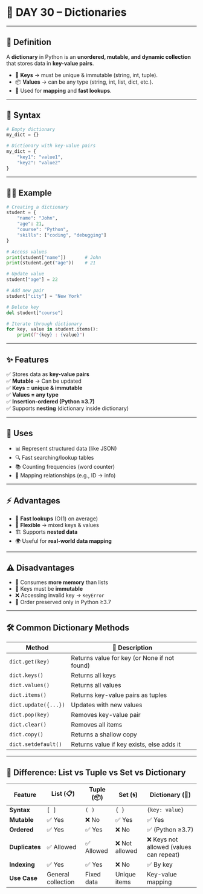 # 🌟 **DAY 30 – Dictionaries**  

---

## 📖 **Definition**  
A **dictionary** in Python is an **unordered, mutable, and dynamic collection** that stores data in **key-value pairs**.  

- 🔑 **Keys** → must be unique & immutable (string, int, tuple).  
- 📦 **Values** → can be any type (string, int, list, dict, etc.).  
- 🧭 Used for **mapping** and **fast lookups**.  

---

## 📝 **Syntax**  
```python
# Empty dictionary
my_dict = {}

# Dictionary with key-value pairs
my_dict = {
    "key1": "value1",
    "key2": "value2"
}
```

---

## 🧑‍💻 **Example**  
```python
# Creating a dictionary
student = {
    "name": "John",
    "age": 21,
    "course": "Python",
    "skills": ["coding", "debugging"]
}

# Access values
print(student["name"])       # John
print(student.get("age"))    # 21

# Update value
student["age"] = 22

# Add new pair
student["city"] = "New York"

# Delete key
del student["course"]

# Iterate through dictionary
for key, value in student.items():
    print(f"{key} : {value}")
```

---

## ✨ **Features**  
✅ Stores data as **key-value pairs**  
✅ **Mutable** → Can be updated  
✅ **Keys = unique & immutable**  
✅ **Values = any type**  
✅ **Insertion-ordered (Python ≥3.7)**  
✅ Supports **nesting** (dictionary inside dictionary)  

---

## 🎯 **Uses**  
- 📊 Represent structured data (like JSON)  
- 🔍 Fast searching/lookup tables  
- 📚 Counting frequencies (word counter)  
- 🧩 Mapping relationships (e.g., ID → info)  

---

## ⚡ **Advantages**  
- 🚀 **Fast lookups** (O(1) on average)  
- 🔧 **Flexible** → mixed keys & values  
- 🏗️ Supports **nested data**  
- 🌍 Useful for **real-world data mapping**  

---

## ⚠️ **Disadvantages**  
- 📂 Consumes **more memory** than lists  
- 🔑 Keys must be **immutable**  
- ❌ Accessing invalid key → `KeyError`  
- 📌 Order preserved only in Python ≥3.7  

---

## 🛠️ **Common Dictionary Methods**  

| Method              | 📝 Description |
|---------------------|----------------|
| `dict.get(key)`     | Returns value for key (or None if not found) |
| `dict.keys()`       | Returns all keys |
| `dict.values()`     | Returns all values |
| `dict.items()`      | Returns key-value pairs as tuples |
| `dict.update({...})`| Updates with new values |
| `dict.pop(key)`     | Removes key-value pair |
| `dict.clear()`      | Removes all items |
| `dict.copy()`       | Returns a shallow copy |
| `dict.setdefault()` | Returns value if key exists, else adds it |

---

## 🔄 Difference: List vs Tuple vs Set vs Dictionary  

| Feature        | List (📋) | Tuple (📦) | Set (🌀) | Dictionary (📖) |
|----------------|-----------|------------|----------|-----------------|
| **Syntax**     | `[ ]`     | `( )`      | `{ }`    | `{key: value}` |
| **Mutable**    | ✅ Yes    | ❌ No      | ✅ Yes   | ✅ Yes |
| **Ordered**    | ✅ Yes    | ✅ Yes     | ❌ No    | ✅ (Python ≥3.7) |
| **Duplicates** | ✅ Allowed| ✅ Allowed | ❌ Not allowed | ❌ Keys not allowed (values can repeat) |
| **Indexing**   | ✅ Yes    | ✅ Yes     | ❌ No    | ✅ By key |
| **Use Case**   | General collection | Fixed data | Unique items | Key-value mapping |